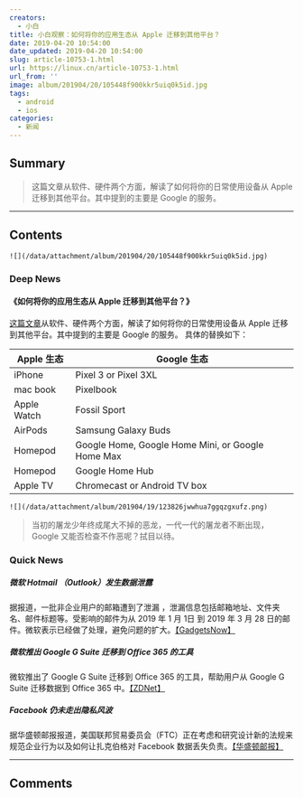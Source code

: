 ```yaml
---
creators:
  - 小白
title: 小白观察：如何将你的应用生态从 Apple 迁移到其他平台？
date: 2019-04-20 10:54:00
date_updated: 2019-04-20 10:54:00
slug: article-10753-1.html
url: https://linux.cn/article-10753-1.html
url_from: ''
image: album/201904/20/105448f900kkr5uiq0k5id.jpg
tags:
  - android
  - ios
categories:
  - 新闻
---
```


## Summary

> 这篇文章从软件、硬件两个方面，解读了如何将你的日常使用设备从 Apple 迁移到其他平台。其中提到的主要是 Google 的服务。

***

<!-- more -->

## Contents

`![](/data/attachment/album/201904/20/105448f900kkr5uiq0k5id.jpg)`

### Deep News

#### 《如何将你的应用生态从 Apple 迁移到其他平台？》

[这篇文章](https://www.zdnet.com/article/alternatives-to-apples-ecosystem-yes-there-is-a-way-out/)从软件、硬件两个方面，解读了如何将你的日常使用设备从 Apple 迁移到其他平台。其中提到的主要是 Google 的服务。 具体的替换如下：

| Apple 生态 | Google 生态 |
| --- | --- |
| iPhone | Pixel 3 or Pixel 3XL |
| mac book | Pixelbook |
| Apple Watch | Fossil Sport |
| AirPods | Samsung Galaxy Buds |
| Homepod | Google Home, Google Home Mini, or Google Home Max |
| Homepod | Google Home Hub |
| Apple TV | Chromecast or Android TV box |

`![](/data/attachment/album/201904/19/123826jwwhua7ggqzgxufz.png)`

> 
> 当初的屠龙少年终成尾大不掉的恶龙，一代一代的屠龙者不断出现，Google 又能否检查不作恶呢？拭目以待。
> 
> 
> 

### Quick News

##### 微软 Hotmail （Outlook）发生数据泄露

据报道，一批非企业用户的邮箱遭到了泄漏 ，泄漏信息包括邮箱地址、文件夹名、邮件标题等。受影响的邮件为从 2019 年 1 月 1日 到 2019 年 3 月 28 日的邮件。微软表示已经做了处理，避免问题的扩大。[【GadgetsNow】](https://www.gadgetsnow.com/tech-news/hotmail-outlook-users-personal-data-exposed-for-over-two-months/articleshow/68952023.cms)

##### 微软推出 Google G Suite 迁移到 Office 365 的工具

微软推出了 Google G Suite 迁移到 Office 365 的工具，帮助用户从 Google G Suite 迁移数据到 Office 365 中。[【ZDNet】](https://www.zdnet.com/article/microsoft-starts-rolling-out-google-g-suite-to-office-365-migration-tools/)

##### Facebook 仍未走出隐私风波

据华盛顿邮报报道，美国联邦贸易委员会（FTC）正在考虑和研究设计新的法规来规范企业行为以及如何让扎克伯格对 Facebook 数据丢失负责。[【华盛顿邮报】](https://www.washingtonpost.com/technology/2019/04/19/federal-investigation-facebook-could-hold-mark-zuckerberg-accountable-privacy-sources-say/?noredirect=on&utm_term=.97ca68d303c7)

***

## Comments
